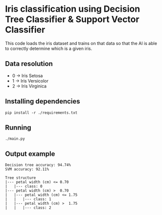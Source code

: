 # Iris classification using Decision Tree Classifier & Support Vector Classifier

This code loads the iris dataset and trains on that data so that the AI is able to correctly determine which is a given iris.

## Data resolution

- 0 -> Iris Setosa
- 1 -> Iris Versicolor
- 2 -> Iris Virginica

## Installing dependencies

```shell
pip install -r ./requirements.txt
```

## Running

```shell
./main.py
```

## Output example

```
Decision tree accuracy: 94.74%
SVM accuracy: 92.11%

Tree structure
|--- petal width (cm) <= 0.70
|   |--- class: 0
|--- petal width (cm) >  0.70
|   |--- petal width (cm) <= 1.75
|   |   |--- class: 1
|   |--- petal width (cm) >  1.75
|   |   |--- class: 2
```
